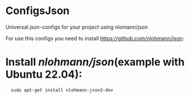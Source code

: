 # ConfigsJson
Universal json-configs for your project using nlomann/json

For use this configs you need to install https://github.com/nlohmann/json:
# Install ___nlohmann/json___(example with Ubuntu 22.04):

      sudo apt-get install nlohmann-json3-dev
